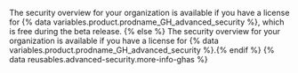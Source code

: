 
The security overview for your organization is available if you have a license for {% data variables.product.prodname_GH_advanced_security %}, which is free during the beta release.
{% else %}
The security overview for your organization is available if you have a license for {% data variables.product.prodname_GH_advanced_security %}.{% endif %} {% data reusables.advanced-security.more-info-ghas %}
